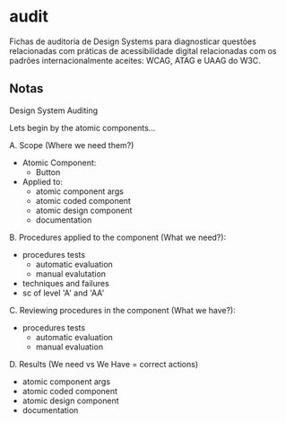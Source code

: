 # audit
Fichas de auditoria de Design Systems para diagnosticar questões relacionadas com práticas de acessibilidade digital relacionadas com os padrões internacionalmente aceites: WCAG, ATAG e UAAG do W3C.

## Notas

Design System Auditing

Lets begin by the atomic components...

A. Scope (Where we need them?)
 - Atomic Component:
   - Button
 - Applied to:
   - atomic component args
   - atomic coded component
   - atomic design component
   - documentation

B. Procedures applied to the component (What we need?):
 - procedures tests
   - automatic evaluation
   - manual evalutation
 - techniques and failures
 - sc of level 'A' and 'AA'

C. Reviewing procedures in the component (What we have?):
 - procedures tests
   - automatic evaluation
   - manual evaluation

D. Results (We need vs We Have = correct actions)
 - atomic component args
 - atomic coded component
 - atomic design component
 - documentation



